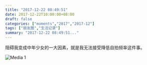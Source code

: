 ```yaml
---
title: "2017-12-22 08:49:51"
date: 2017-12-22T10:00:00+08:00
draft: false
categories: ["moments","2017","2017-12"]
tags: ["朋友圈","生活记录"]
summary: "2017-12-22 08:49:51..."
---
```


阻碍我变成中年少女的一大因素，就是我无法接受降低自拍频率这件事。

![Media 1](/Moments/photos/2017-12-22/201712220849510.jpg)

